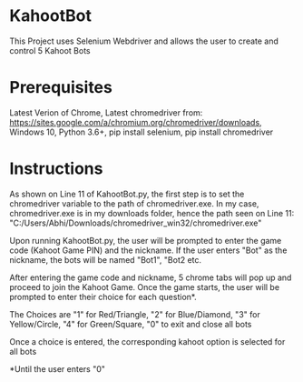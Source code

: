 # KahootBot

This Project uses Selenium Webdriver and allows the user to create and control 5 Kahoot Bots

# Prerequisites

Latest Verion of Chrome,
Latest chromedriver from: https://sites.google.com/a/chromium.org/chromedriver/downloads,
Windows 10,
Python 3.6+, pip install selenium, pip install chromedriver

# Instructions

As shown on Line 11 of KahootBot.py, the first step is to set the chromedriver variable to the path of chromedriver.exe. In my case, chromedriver.exe is in my downloads folder, hence the path seen on Line 11:
"C:/Users/Abhi/Downloads/chromedriver_win32/chromedriver.exe"

Upon running KahootBot.py, the user will be prompted to enter the game code (Kahoot Game PIN) and the nickname. If the user enters "Bot" as the nickname, the bots will be named "Bot1", "Bot2 etc.

After entering the game code and nickname, 5 chrome tabs will pop up and proceed to join the Kahoot Game. Once the game starts, the user will be prompted to enter their choice for each question*.

The Choices are "1" for Red/Triangle, "2" for Blue/Diamond, "3" for Yellow/Circle, "4" for Green/Square, "0" to exit and close all bots

Once a choice is entered, the corresponding kahoot option is selected for all bots

*Until the user enters "0"
